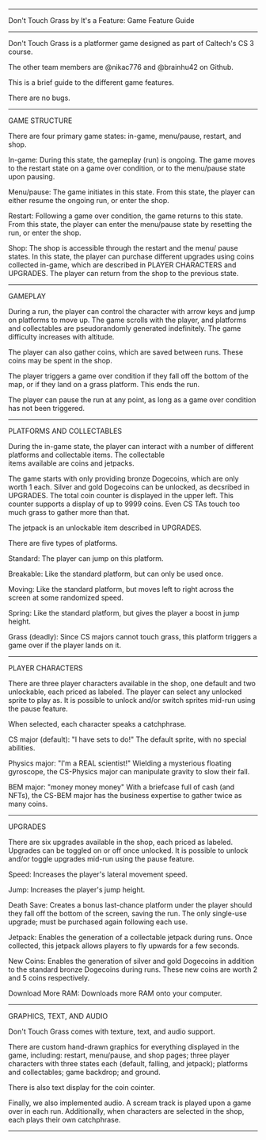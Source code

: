 ----------------------------------------------------------------

Don't Touch Grass by It's a Feature: Game Feature Guide

----------------------------------------------------------------

Don't Touch Grass is a platformer game designed as part of
Caltech's CS 3 course.

The other team members are @nikac776 and @brainhu42 on Github.

This is a brief guide to the different game features.

There are no bugs.

----------------------------------------------------------------

GAME STRUCTURE

There are four primary game states: in-game, menu/pause, restart,
and shop.

In-game: During this state, the gameplay (run) is ongoing. The 
game moves to the restart state on a game over condition, or to 
the menu/pause state upon pausing.

Menu/pause: The game initiates in this state. From this state,
the player can either resume the ongoing run, or enter the shop.

Restart: Following a game over condition, the game returns to
this state. From this state, the player can enter the menu/pause
state by resetting the run, or enter the shop.

Shop: The shop is accessible through the restart and the menu/
pause states. In this state, the player can purchase different
upgrades using coins collected in-game, which are described in
PLAYER CHARACTERS and UPGRADES. The player can return from the
shop to the previous state.

----------------------------------------------------------------

GAMEPLAY

During a run, the player can control the character with arrow
keys and jump on platforms to move up. The game scrolls with
the player, and platforms and collectables are pseudorandomly
generated indefinitely. The game difficulty increases with
altitude.

The player can also gather coins, which are saved between runs.
These coins may be spent in the shop.

The player triggers a game over condition if they fall off the
bottom of the map, or if they land on a grass platform. This
ends the run.

The player can pause the run at any point, as long as a game
over condition has not been triggered.

----------------------------------------------------------------

PLATFORMS AND COLLECTABLES

During the in-game state, the player can interact with a number
of different platforms and collectable items. The collectable  
items available are coins and jetpacks.

The game starts with only providing bronze Dogecoins, which are
only worth 1 each. Silver and gold Dogecoins can be unlocked, as
decsribed in UPGRADES. The total coin counter is displayed in 
the upper left. This counter supports a display of up to 9999 
coins. Even CS TAs touch too much grass to gather more than that.

The jetpack is an unlockable item described in UPGRADES.

There are five types of platforms.

Standard: The player can jump on this platform.

Breakable: Like the standard platform, but can only be used once.

Moving: Like the standard platform, but moves left to right
across the screen at some randomized speed.

Spring: Like the standard platform, but gives the player a boost
in jump height.

Grass (deadly): Since CS majors cannot touch grass, this
platform triggers a game over if the player lands on it.

----------------------------------------------------------------

PLAYER CHARACTERS

There are three player characters available in the shop, one
default and two unlockable, each priced as labeled. The player 
can select any unlocked sprite to play as. It is possible to 
unlock and/or switch sprites mid-run using the pause feature.

When selected, each character speaks a catchphrase.

CS major (default): "I have sets to do!" 
The default sprite, with no special abilities.

Physics major: "I'm a REAL scientist!"
Wielding a mysterious floating gyroscope, the CS-Physics major
can manipulate gravity to slow their fall.

BEM major: "money money money"
With a briefcase full of cash (and NFTs), the CS-BEM major has
the business expertise to gather twice as many coins.

----------------------------------------------------------------

UPGRADES

There are six upgrades available in the shop, each priced as
labeled. Upgrades can be toggled on or off once unlocked. It is 
possible to unlock and/or toggle upgrades mid-run using the 
pause feature.

Speed: Increases the player's lateral movement speed.

Jump: Increases the player's jump height.

Death Save: Creates a bonus last-chance platform under the player
should they fall off the bottom of the screen, saving the run.
The only single-use upgrade; must be purchased again following
each use.

Jetpack: Enables the generation of a collectable jetpack during
runs. Once collected, this jetpack allows players to fly upwards
for a few seconds.

New Coins: Enables the generation of silver and gold Dogecoins
in addition to the standard bronze Dogecoins during runs. 
These new coins are worth 2 and 5 coins respectively.

Download More RAM: Downloads more RAM onto your computer.

----------------------------------------------------------------

GRAPHICS, TEXT, AND AUDIO

Don't Touch Grass comes with texture, text, and audio support.

There are custom hand-drawn graphics for everything displayed in
the game, including: restart, menu/pause, and shop pages; three
player characters with three states each (default, falling, and
jetpack); platforms and collectables; game backdrop; and ground.

There is also text display for the coin cointer.

Finally, we also implemented audio. A scream track is played
upon a game over in each run. Additionally, when characters are
selected in the shop, each plays their own catchphrase.

----------------------------------------------------------------
